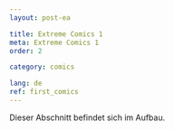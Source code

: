 ```yaml
---
layout: post-ea

title: Extreme Comics 1
meta: Extreme Comics 1
order: 2

category: comics

lang: de
ref: first_comics
---
```


Dieser Abschnitt befindet sich im Aufbau.
